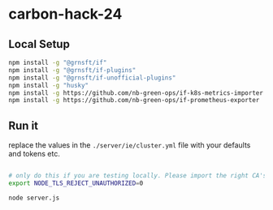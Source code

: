 # carbon-hack-24


## Local Setup


```sh
npm install -g "@grnsft/if"
npm install -g "@grnsft/if-plugins"
npm install -g "@grnsft/if-unofficial-plugins"
npm install -g "husky"
npm install -g https://github.com/nb-green-ops/if-k8s-metrics-importer
npm install -g https://github.com/nb-green-ops/if-prometheus-exporter


```

## Run it

replace the values in the `./server/ie/cluster.yml` file with your defaults and tokens etc. 

```sh

# only do this if you are testing locally. Please import the right CA's to use for production
export NODE_TLS_REJECT_UNAUTHORIZED=0

node server.js

```